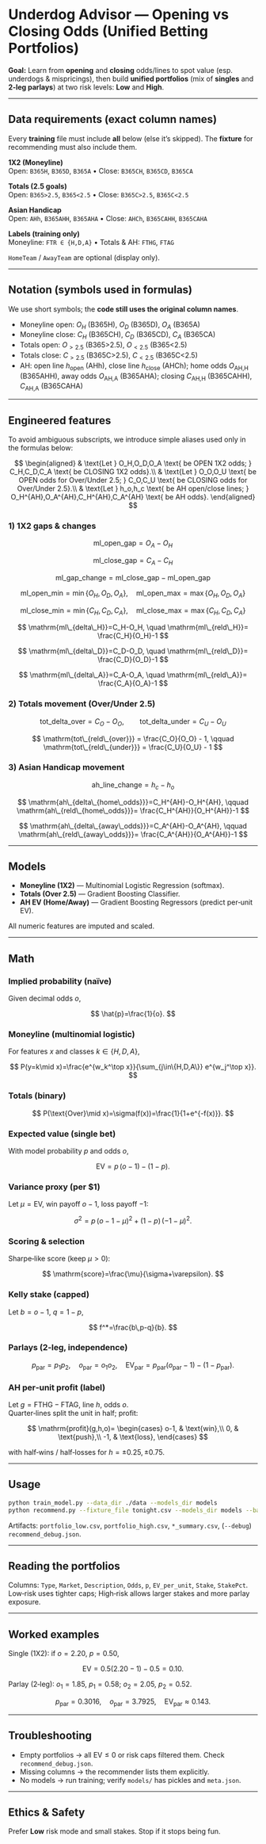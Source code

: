 # Underdog Advisor — Opening vs Closing Odds (Unified Betting Portfolios)

**Goal:** Learn from **opening** and **closing** odds/lines to spot value (esp. underdogs & mispricings), then build **unified portfolios** (mix of **singles** and **2‑leg parlays**) at two risk levels: **Low** and **High**.


---

## Data requirements (exact column names)

Every **training** file must include **all** below (else it’s skipped). The **fixture** for recommending must also include them.

**1X2 (Moneyline)**  
Open: `B365H`, `B365D`, `B365A` • Close: `B365CH`, `B365CD`, `B365CA`

**Totals (2.5 goals)**  
Open: `B365>2.5`, `B365<2.5` • Close: `B365C>2.5`, `B365C<2.5`

**Asian Handicap**  
Open: `AHh`, `B365AHH`, `B365AHA` • Close: `AHCh`, `B365CAHH`, `B365CAHA`

**Labels (training only)**  
Moneyline: `FTR ∈ {H,D,A}` • Totals & AH: `FTHG`, `FTAG`

`HomeTeam` / `AwayTeam` are optional (display only).

---

## Notation (symbols used in formulas)

We use short symbols; the **code still uses the original column names**.

- Moneyline open: $O_H$ (B365H), $O_D$ (B365D), $O_A$ (B365A)  
- Moneyline close: $C_H$ (B365CH), $C_D$ (B365CD), $C_A$ (B365CA)  
- Totals open: $O_{>2.5}$ (B365>2.5), $O_{<2.5}$ (B365<2.5)  
- Totals close: $C_{>2.5}$ (B365C>2.5), $C_{<2.5}$ (B365C<2.5)  
- AH: open line $h_{\text{open}}$ (AHh), close line $h_{\text{close}}$ (AHCh); home odds $O_{\text{AH,H}}$ (B365AHH), away odds $O_{\text{AH,A}}$ (B365AHA); closing $C_{\text{AH,H}}$ (B365CAHH), $C_{\text{AH,A}}$ (B365CAHA)

---

## Engineered features

To avoid ambiguous subscripts, we introduce simple aliases used only in the formulas below:

$$
\begin{aligned}
& \text{Let } O_H,O_D,O_A \text{ be OPEN 1X2 odds; } C_H,C_D,C_A \text{ be CLOSING 1X2 odds}.\\
& \text{Let } O_O,O_U \text{ be OPEN odds for Over/Under 2.5; } C_O,C_U \text{ be CLOSING odds for Over/Under 2.5}.\\
& \text{Let } h_o,h_c \text{ be AH open/close lines; } O_H^{AH},O_A^{AH},C_H^{AH},C_A^{AH} \text{ be AH odds}.
\end{aligned}
$$

### 1) 1X2 gaps & changes

$$
\mathrm{ml\_{open\_gap}} = O_A - O_H
$$

$$
\mathrm{ml\_{close\_gap}} = C_A - C_H
$$

$$
\mathrm{ml\_{gap\_change}} = \mathrm{ml\_{close\_gap}} - \mathrm{ml\_{open\_gap}}
$$

$$
\mathrm{ml\_{open\_min}} = \min\{O_H,O_D,O_A\}, \quad
\mathrm{ml\_{open\_max}} = \max\{O_H,O_D,O_A\}
$$

$$
\mathrm{ml\_{close\_min}} = \min\{C_H,C_D,C_A\}, \quad
\mathrm{ml\_{close\_max}} = \max\{C_H,C_D,C_A\}
$$

$$
\mathrm{ml\_{delta\_H}}=C_H-O_H, \quad \mathrm{ml\_{reld\_H}}= \frac{C_H}{O_H}-1
$$

$$
\mathrm{ml\_{delta\_D}}=C_D-O_D, \quad \mathrm{ml\_{reld\_D}}= \frac{C_D}{O_D}-1
$$

$$
\mathrm{ml\_{delta\_A}}=C_A-O_A, \quad \mathrm{ml\_{reld\_A}}= \frac{C_A}{O_A}-1
$$

### 2) Totals movement (Over/Under 2.5)

$$
\mathrm{tot\_{delta\_{over}}} = C_O - O_O, \qquad
\mathrm{tot\_{delta\_{under}}} = C_U - O_U
$$

$$
\mathrm{tot\_{reld\_{over}}} = \frac{C_O}{O_O} - 1, \qquad
\mathrm{tot\_{reld\_{under}}} = \frac{C_U}{O_U} - 1
$$

### 3) Asian Handicap movement

$$
\mathrm{ah\_{line\_change}} = h_c - h_o
$$

$$
\mathrm{ah\_{delta\_{home\_odds}}}=C_H^{AH}-O_H^{AH}, \qquad
\mathrm{ah\_{reld\_{home\_odds}}}= \frac{C_H^{AH}}{O_H^{AH}}-1
$$

$$
\mathrm{ah\_{delta\_{away\_odds}}}=C_A^{AH}-O_A^{AH}, \qquad
\mathrm{ah\_{reld\_{away\_odds}}}= \frac{C_A^{AH}}{O_A^{AH}}-1
$$

---

## Models

- **Moneyline (1X2)** — Multinomial Logistic Regression (softmax).  
- **Totals (Over 2.5)** — Gradient Boosting Classifier.  
- **AH EV (Home/Away)** — Gradient Boosting Regressors (predict per‑unit EV).

All numeric features are imputed and scaled.

---

## Math

### Implied probability (naïve)

Given decimal odds $o$,

$$
\hat{p}=\frac{1}{o}.
$$

### Moneyline (multinomial logistic)

For features $x$ and classes $k\in\{H,D,A\}$,

$$
P(y=k\mid x)=\frac{e^{w_k^\top x}}{\sum_{j\in\{H,D,A\}} e^{w_j^\top x}}.
$$

### Totals (binary)

$$
P(\text{Over}\mid x)=\sigma(f(x))=\frac{1}{1+e^{-f(x)}}.
$$

### Expected value (single bet)

With model probability $p$ and odds $o$,

$$
\mathrm{EV}=p\,(o-1)-(1-p).
$$

### Variance proxy (per \$1)

Let $\mu=\mathrm{EV}$, win payoff $o-1$, loss payoff $-1$:

$$
\sigma^2 = p\,(o-1-\mu)^2 + (1-p)\,(-1-\mu)^2.
$$

### Scoring & selection

Sharpe‑like score (keep $\mu>0$):

$$
\mathrm{score}=\frac{\mu}{\sigma+\varepsilon}.
$$

### Kelly stake (capped)

Let $b=o-1$, $q=1-p$,

$$
f^*=\frac{b\,p-q}{b}.
$$

### Parlays (2‑leg, independence)

$$
p_{\text{par}}=p_1p_2,\quad o_{\text{par}}=o_1o_2,\quad
\mathrm{EV}_{\text{par}}=p_{\text{par}}(o_{\text{par}}-1)-(1-p_{\text{par}}).
$$

### AH per‑unit profit (label)

Let $g=\mathrm{FTHG}-\mathrm{FTAG}$, line $h$, odds $o$.  
Quarter‑lines split the unit in half; profit:

$$
\mathrm{profit}(g,h,o)=
\begin{cases}
o-1, & \text{win},\\
0,   & \text{push},\\
-1,  & \text{loss},
\end{cases}
$$

with half‑wins / half‑losses for $h=\pm0.25,\pm0.75$.

---

## Usage

```bash
python train_model.py --data_dir ./data --models_dir models
python recommend.py --fixture_file tonight.csv --models_dir models --bankroll 1000 --max_games 5 --max_picks 8 --debug
```

Artifacts: `portfolio_low.csv`, `portfolio_high.csv`, `*_summary.csv`, (`--debug`) `recommend_debug.json`.

---

## Reading the portfolios

Columns: `Type`, `Market`, `Description`, `Odds`, `p`, `EV_per_unit`, `Stake`, `StakePct`.  
Low‑risk uses tighter caps; High‑risk allows larger stakes and more parlay exposure.

---

## Worked examples

Single (1X2): if $o=2.20$, $p=0.50$,

$$
\mathrm{EV}=0.5(2.20-1)-0.5=0.10.
$$

Parlay (2‑leg): $o_1=1.85$, $p_1=0.58$; $o_2=2.05$, $p_2=0.52$.

$$
p_{\text{par}}=0.3016,\quad o_{\text{par}}=3.7925,\quad
\mathrm{EV}_{\text{par}}\approx 0.143.
$$

---

## Troubleshooting

- Empty portfolios → all $\mathrm{EV}\le0$ or risk caps filtered them. Check `recommend_debug.json`.
- Missing columns → the recommender lists them explicitly.
- No models → run training; verify `models/` has pickles and `meta.json`.

---

## Ethics & Safety

Prefer **Low** risk mode and small stakes. Stop if it stops being fun.
